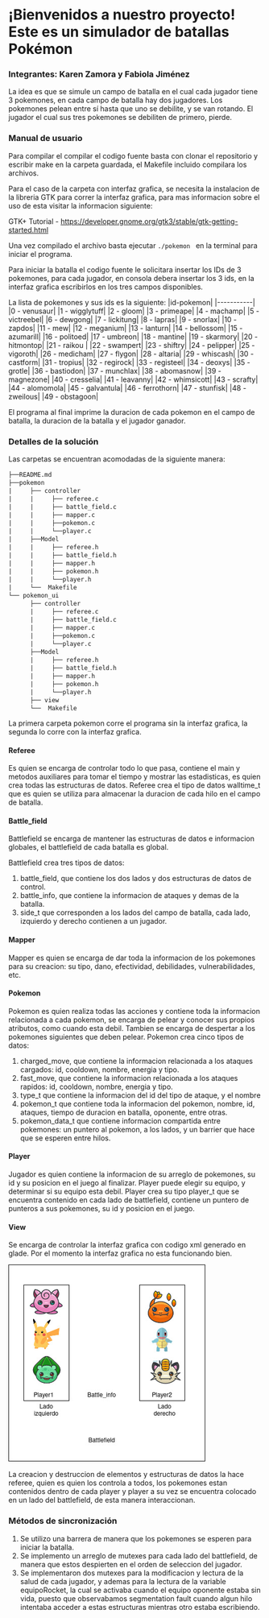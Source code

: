 # ¡Bienvenidos a nuestro proyecto! Este es un simulador de batallas Pokémon
### Integrantes: Karen Zamora y Fabiola Jiménez

La idea es que se simule un campo de batalla en el cual cada jugador tiene 3 pokemones, en cada campo de batalla hay dos jugadores. Los pokemones pelean entre sí hasta que uno se debilite, y se van rotando.
El jugador el cual sus tres pokemones se debiliten de primero, pierde.


### Manual de usuario
Para compilar el compilar el codigo fuente basta con clonar el repositorio y escribir make en la carpeta guardada, el Makefile incluido compilara los archivos.

Para el caso de la carpeta con interfaz grafica, se necesita la instalacion de la libreria GTK para correr la interfaz grafica, para mas informacion sobre el uso de esta visitar la informacion siguiente:

GTK+ Tutorial - https://developer.gnome.org/gtk3/stable/gtk-getting-started.html

Una vez compilado el archivo basta ejecutar `./pokemon ` en la terminal para iniciar el programa.

Para iniciar la batalla el codigo fuente le solicitara insertar los IDs de 3 pokemones, para cada jugador, en consola debera insertar los 3 ids, en la interfaz grafica escribirlos en los tres campos disponibles. 

La lista de pokemones y sus ids es la siguiente:
|id-pokemon|
|-----------|
|0 - venusaur|
|1 - wigglytuff|
|2 - gloom|
|3 - primeape|
|4 - machamp|
|5 - victreebel|
|6 - dewgong|
|7 - lickitung|
|8 - lapras|
|9 - snorlax|
|10 - zapdos|
|11 - mew|
|12 - meganium|
|13 - lanturn|
|14 - bellossom|
|15 - azumarill|
|16 - politoed|
|17 - umbreon|
|18 - mantine|
|19 - skarmory|
|20 - hitmontop|
|21 - raikou |
|22 - swampert|
|23 - shiftry|
|24 - pelipper|
|25 - vigoroth|
|26 - medicham|
|27 - flygon|
|28 - altaria|
|29 - whiscash|
|30 - castform|
|31 - tropius|
|32 - regirock|
|33 - registeel|
|34 - deoxys|
|35 - grotle|
|36 - bastiodon|
|37 - munchlax|
|38 - abomasnow|
|39 - magnezone|
|40 - cresselia|
|41 - leavanny|
|42 - whimsicott|
|43 - scrafty|
|44 - alomomola|
|45 - galvantula|
|46 - ferrothorn|
|47 - stunfisk|
|48 - zweilous|
|49 - obstagoon|

El programa al final imprime la duracion de cada pokemon en el campo de batalla, la duracion de la batalla y el jugador ganador.

### Detalles de la solución

Las carpetas se encuentran acomodadas de la siguiente manera:
```
├──README.md
├──pokemon
|     ├── controller
|     |     ├── referee.c
|     |     ├── battle_field.c
|     |     ├── mapper.c
|     |     ├──pokemon.c
|     |     └──player.c
|     ├──Model
|     |     ├── referee.h
|     |     ├── battle_field.h
|     |     ├── mapper.h
|     |     ├── pokemon.h
|     |     └──player.h
|     └──  Makefile
└── pokemon_ui
      ├── controller
      |     ├── referee.c
      |     ├── battle_field.c
      |     ├── mapper.c
      |     ├──pokemon.c
      |     └──player.c
      ├──Model
      |     ├── referee.h
      |     ├── battle_field.h
      |     ├── mapper.h
      |     ├── pokemon.h
      |     └──player.h
      ├── view
      └──  Makefile
```
La primera carpeta pokemon corre el programa sin la interfaz grafica, la segunda lo corre con la interfaz grafica.

#### Referee
Es quien se encarga de controlar todo lo que pasa, contiene el main y metodos auxiliares para tomar el tiempo y mostrar las estadisticas, es quien crea todas las estructuras de datos. Referee crea el tipo de datos walltime_t que es quien se utiliza para almacenar la duracion de cada hilo en el campo de batalla.

#### Battle_field
Battlefield se encarga de mantener las estructuras de datos e informacion globales, el battlefield de cada batalla es global.

Battlefield crea tres tipos de datos:
1. battle_field, que contiene los dos lados y dos estructuras de datos de control. 
2. battle_info, que contiene la informacion de ataques y demas de la batalla.
3. side_t que corresponden a los lados del campo de batalla, cada lado, izquierdo y derecho contienen a un jugador.

#### Mapper
Mapper es quien se encarga de dar toda la informacion de los pokemones para su creacion: su tipo, dano, efectividad, debilidades, vulnerabilidades, etc.

#### Pokemon
Pokemon es quien realiza todas las acciones y contiene toda la informacion relacionada a cada pokemon, se encarga de pelear y conocer sus propios atributos, como cuando esta debil. Tambien se encarga de despertar a los pokemones siguientes que deben pelear.
Pokemon crea cinco tipos de datos:
1. charged_move, que contiene la informacion relacionada a los ataques cargados: id, cooldown, nombre, energia y tipo.
2. fast_move, que contiene la informacion relacionada a los ataques rapidos: id, cooldown, nombre, energia y tipo.
3. type_t que contiene la informacion del id del tipo de ataque, y el nombre
4. pokemon_t que contiene toda la informacion del pokemon, nombre, id, ataques, tiempo de duracion en batalla, oponente, entre otras.
5. pokemon_data_t que contiene informacion compartida entre pokemones: un puntero al pokemon, a los lados, y un barrier que hace que se esperen entre hilos.

#### Player
Jugador es quien contiene la informacion de su arreglo de pokemones, su id y su posicion en el juego al finalizar.
Player puede elegir su equipo, y determinar si su equipo esta debil.
Player crea su tipo player_t que se encuentra contenido en cada lado de battlefield, contiene un puntero de punteros a sus pokemones, su id y posicion en el juego.

#### View
Se encarga de controlar la interfaz grafica con codigo xml generado en glade.
Por el momento la interfaz grafica no esta funcionando bien.

![diagrama](pokemon.jpg)

La creacion y destruccion de elementos y estructuras de datos la hace referee, quien es quien los controla a todos, los pokemones estan contenidos dentro de cada player y player a su vez se encuentra colocado en un lado del battlefield, de esta manera interaccionan.


### Métodos de sincronización
1. Se utilizo una barrera de manera que los pokemones se esperen para iniciar la batalla.
2. Se implemento un arreglo de mutexes para cada lado del battlefield, de manera que estos despierten en el orden de seleccion del jugador.
3. Se implementaron dos mutexes para la modificacion y lectura de la salud de cada jugador, y ademas para la lectura de la variable equipoRocket, la cual se activaba cuando el equipo oponente estaba sin vida, puesto que observabamos segmentation fault cuando algun hilo intentaba acceder a estas estructuras mientras otro estaba escribiendo.


